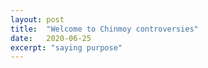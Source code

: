 ```yaml
---
layout: post
title:  "Welcome to Chinmoy controversies"
date:   2020-06-25
excerpt: "saying purpose"
---
```

